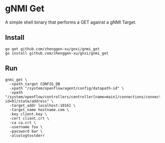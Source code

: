 # gNMI Get

A simple shell binary that performs a GET against a gNMI Target.

## Install

```
go get github.com/zhenggen-xu/gnxi/gnmi_get
go install github.com/zhenggen-xu/gnxi/gnmi_get
```

## Run

```
gnmi_get \
  -xpath_target CONFIG_DB
  -xpath "/system/openflow/agent/config/datapath-id" \
  -xpath "/system/openflow/controllers/controller[name=main]/connections/connection[aux-id=0]/state/address" \
  -target_addr localhost:10161 \
  -target_name hostname.com \
  -key client.key \
  -cert client.crt \
  -ca ca.crt \
  -username foo \
  -password bar \
  -alsologtostderr
```
